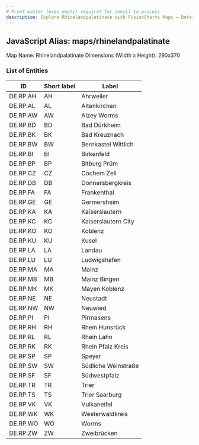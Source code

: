 ```yaml
---
# Front matter (even empty) required for Jekyll to process
description: Explore Rhinelandpalatinate with FusionCharts Maps – Detailed features for seamless integration. Try now & enhance your data visualization today! 
---
```


## JavaScript Alias: maps/rhinelandpalatinate

Map Name: Rhinelandpalatinate
Dimensions (Width x Height): 290x370





### List of Entities

ID | Short label | Label
---|---|---|
DE.RP.AH|AH|Ahrweiler
DE.RP.AL|AL|Altenkirchen
DE.RP.AW|AW|Alzey Worms
DE.RP.BD|BD|Bad Dürkheim
DE.RP.BK|BK|Bad Kreuznach
DE.RP.BW|BW|Bernkastel Wittlich
DE.RP.BI|BI|Birkenfeld
DE.RP.BP|BP|Bitburg Prüm
DE.RP.CZ|CZ|Cochem Zell
DE.RP.DB|DB|Donnersbergkreis
DE.RP.FA|FA|Frankenthal
DE.RP.GE|GE|Germersheim
DE.RP.KA|KA|Kaiserslautern
DE.RP.KC|KC|Kaiserslautern City
DE.RP.KO|KO|Koblenz
DE.RP.KU|KU|Kusel
DE.RP.LA|LA|Landau
DE.RP.LU|LU|Ludwigshafen
DE.RP.MA|MA|Mainz
DE.RP.MB|MB|Mainz Bingen
DE.RP.MK|MK|Mayen Koblenz
DE.RP.NE|NE|Neustadt
DE.RP.NW|NW|Neuwied
DE.RP.PI|PI|Pirmasens
DE.RP.RH|RH|Rhein Hunsrück
DE.RP.RL|RL|Rhein Lahn
DE.RP.RK|RK|Rhein Pfalz Kreis
DE.RP.SP|SP|Speyer
DE.RP.SW|SW|Südliche Weinstraße
DE.RP.SF|SF|Südwestpfalz
DE.RP.TR|TR|Trier
DE.RP.TS|TS|Trier Saarburg
DE.RP.VK|VK|Vulkaneifel
DE.RP.WK|WK|Westerwaldkreis
DE.RP.WO|WO|Worms
DE.RP.ZW|ZW|Zweibrücken

